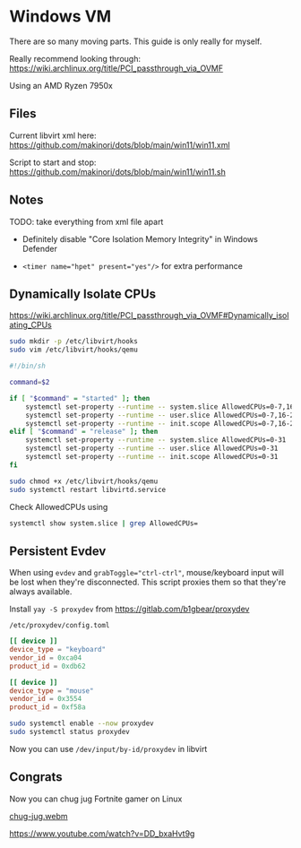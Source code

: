 # Windows VM

There are so many moving parts. This guide is only really for myself.

Really recommend looking through: https://wiki.archlinux.org/title/PCI_passthrough_via_OVMF

Using an AMD Ryzen 7950x

## Files

Current libvirt xml here: https://github.com/makinori/dots/blob/main/win11/win11.xml

Script to start and stop: https://github.com/makinori/dots/blob/main/win11/win11.sh

## Notes

TODO: take everything from xml file apart

-   Definitely disable "Core Isolation Memory Integrity" in Windows Defender

-   `<timer name="hpet" present="yes"/>` for extra performance

## Dynamically Isolate CPUs

https://wiki.archlinux.org/title/PCI_passthrough_via_OVMF#Dynamically_isolating_CPUs

```bash
sudo mkdir -p /etc/libvirt/hooks
sudo vim /etc/libvirt/hooks/qemu
```

```bash
#!/bin/sh

command=$2

if [ "$command" = "started" ]; then
    systemctl set-property --runtime -- system.slice AllowedCPUs=0-7,16-23
    systemctl set-property --runtime -- user.slice AllowedCPUs=0-7,16-23
    systemctl set-property --runtime -- init.scope AllowedCPUs=0-7,16-23
elif [ "$command" = "release" ]; then
    systemctl set-property --runtime -- system.slice AllowedCPUs=0-31
    systemctl set-property --runtime -- user.slice AllowedCPUs=0-31
    systemctl set-property --runtime -- init.scope AllowedCPUs=0-31
fi
```

```bash
sudo chmod +x /etc/libvirt/hooks/qemu
sudo systemctl restart libvirtd.service
```

Check AllowedCPUs using

```bash
systemctl show system.slice | grep AllowedCPUs=

```

## Persistent Evdev

When using `evdev` and `grabToggle="ctrl-ctrl"`, mouse/keyboard input will be lost when they're disconnected. This script proxies them so that they're always available.

Install `yay -S proxydev` from https://gitlab.com/b1gbear/proxydev

`/etc/proxydev/config.toml`

```toml
[[ device ]]
device_type = "keyboard"
vendor_id = 0xca04
product_id = 0xdb62

[[ device ]]
device_type = "mouse"
vendor_id = 0x3554
product_id = 0xf58a
```

```bash
sudo systemctl enable --now proxydev
sudo systemctl status proxydev
```

Now you can use `/dev/input/by-id/proxydev` in libvirt

## Congrats

Now you can chug jug Fortnite gamer on Linux

[chug-jug.webm](https://github.com/user-attachments/assets/a05069fb-6664-42b6-9247-f4d667f52172)

https://www.youtube.com/watch?v=DD_bxaHvt9g

